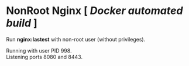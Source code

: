 # NonRoot Nginx [ _Docker automated build_ ]

Run **nginx:lastest** with non-root user (without privileges).

Running with user PID 998.  
Listening ports 8080 and 8443.
